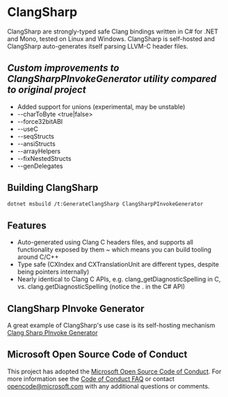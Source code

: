 # ClangSharp

ClangSharp are strongly-typed safe Clang bindings written in C# for .NET and Mono, tested on Linux and Windows. ClangSharp is self-hosted and ClangSharp auto-generates itself parsing LLVM-C header files.

## _Custom improvements to ClangSharpPInvokeGenerator utility compared to original project_

 * Added support for unions (experimental, may be unstable)
 * --charToByte <true|false>
 * --force32bitABI
 * --useC
 * --seqStructs
 * --ansiStructs
 * --arrayHelpers
 * --fixNestedStructs
 * --genDelegates

## Building ClangSharp

```bash
dotnet msbuild /t:GenerateClangSharp ClangSharpPInvokeGenerator
```

## Features

 * Auto-generated using Clang C headers files, and supports all functionality exposed by them ~ which means you can build tooling around C/C++
 * Type safe (CXIndex and CXTranslationUnit are different types, despite being pointers internally)
 * Nearly identical to Clang C APIs, e.g. clang_getDiagnosticSpelling in C, vs. clang.getDiagnosticSpelling (notice the . in the C# API)

## ClangSharp PInvoke Generator

A great example of ClangSharp's use case is its self-hosting mechanism [Clang Sharp PInvoke Generator](https://github.com/mjsabby/ClangSharp/tree/master/ClangSharpPInvokeGenerator)

## Microsoft Open Source Code of Conduct

This project has adopted the [Microsoft Open Source Code of Conduct](https://opensource.microsoft.com/codeofconduct/). For more information see the [Code of Conduct FAQ](https://opensource.microsoft.com/codeofconduct/faq/) or contact [opencode@microsoft.com](mailto:opencode@microsoft.com) with any additional questions or comments.

